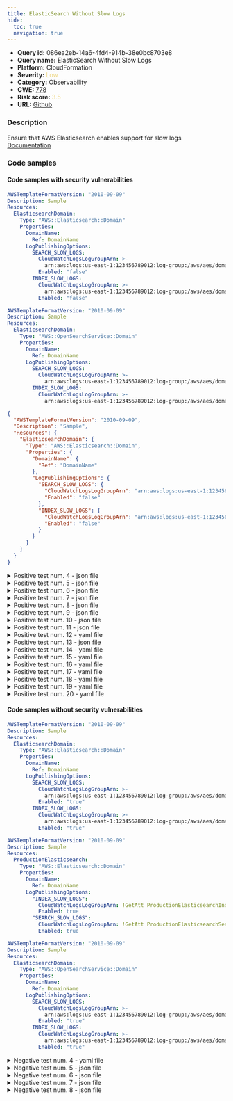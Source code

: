 ```yaml
---
title: ElasticSearch Without Slow Logs
hide:
  toc: true
  navigation: true
---
```


<style>
  .highlight .hll {
    background-color: #ff171742;
  }
  .md-content {
    max-width: 1100px;
    margin: 0 auto;
  }
</style>

-   **Query id:** 086ea2eb-14a6-4fd4-914b-38e0bc8703e8
-   **Query name:** ElasticSearch Without Slow Logs
-   **Platform:** CloudFormation
-   **Severity:** <span style="color:#edd57e">Low</span>
-   **Category:** Observability
-   **CWE:** <a href="https://cwe.mitre.org/data/definitions/778.html" onclick="newWindowOpenerSafe(event, 'https://cwe.mitre.org/data/definitions/778.html')">778</a>
-   **Risk score:** <span style="color:#edd57e">3.5</span>
-   **URL:** [Github](https://github.com/Checkmarx/kics/tree/master/assets/queries/cloudFormation/aws/elasticsearch_without_slow_logs)

### Description
Ensure that AWS Elasticsearch enables support for slow logs<br>
[Documentation](https://docs.aws.amazon.com/AWSCloudFormation/latest/UserGuide/aws-resource-elasticsearch-domain.html#cfn-elasticsearch-domain-logpublishingoptions)

### Code samples
#### Code samples with security vulnerabilities
```yaml title="Positive test num. 1 - yaml file" hl_lines="17 13"
AWSTemplateFormatVersion: "2010-09-09"
Description: Sample
Resources:
  ElasticsearchDomain:
    Type: "AWS::Elasticsearch::Domain"
    Properties:
      DomainName:
        Ref: DomainName
      LogPublishingOptions:
        SEARCH_SLOW_LOGS:
          CloudWatchLogsLogGroupArn: >-
            arn:aws:logs:us-east-1:123456789012:log-group:/aws/aes/domains/es-slow-logs
          Enabled: "false"
        INDEX_SLOW_LOGS:
          CloudWatchLogsLogGroupArn: >-
            arn:aws:logs:us-east-1:123456789012:log-group:/aws/aes/domains/es-index-slow-logs
          Enabled: "false"

```
```yaml title="Positive test num. 2 - yaml file" hl_lines="10 13"
AWSTemplateFormatVersion: "2010-09-09"
Description: Sample
Resources:
  ElasticsearchDomain:
    Type: "AWS::OpenSearchService::Domain"
    Properties:
      DomainName:
        Ref: DomainName
      LogPublishingOptions:
        SEARCH_SLOW_LOGS:
          CloudWatchLogsLogGroupArn: >-
            arn:aws:logs:us-east-1:123456789012:log-group:/aws/aes/domains/es-slow-logs
        INDEX_SLOW_LOGS:
          CloudWatchLogsLogGroupArn: >-
            arn:aws:logs:us-east-1:123456789012:log-group:/aws/aes/domains/es-index-slow-logs

```
```json title="Positive test num. 3 - json file" hl_lines="18 14"
{
  "AWSTemplateFormatVersion": "2010-09-09",
  "Description": "Sample",
  "Resources": {
    "ElasticsearchDomain": {
      "Type": "AWS::Elasticsearch::Domain",
      "Properties": {
        "DomainName": {
          "Ref": "DomainName"
        },
        "LogPublishingOptions": {
          "SEARCH_SLOW_LOGS": {
            "CloudWatchLogsLogGroupArn": "arn:aws:logs:us-east-1:123456789012:log-group:/aws/aes/domains/es-slow-logs",
            "Enabled": "false"
          },
          "INDEX_SLOW_LOGS": {
            "CloudWatchLogsLogGroupArn": "arn:aws:logs:us-east-1:123456789012:log-group:/aws/aes/domains/es-index-slow-logs",
            "Enabled": "false"
          }
        }
      }
    }
  }
}

```
<details><summary>Positive test num. 4 - json file</summary>

```json hl_lines="11"
{
  "AWSTemplateFormatVersion": "2010-09-09",
  "Description": "Sample",
  "Resources": {
    "ElasticsearchDomain": {
      "Type": "AWS::Elasticsearch::Domain",
      "Properties": {
        "DomainName": {
          "Ref": "DomainName"
        },
        "LogPublishingOptions": {
          "ES_APPLICATION_LOGS": {
            "CloudWatchLogsLogGroupArn": "arn:aws:logs:us-east-1:123456789012:log-group:/aws/aes/domains/es-index-slow-logs",
            "Enabled": "true"
          }
        }
      }
    }
  }
}

```
</details>
<details><summary>Positive test num. 5 - json file</summary>

```json hl_lines="7"
{
  "AWSTemplateFormatVersion": "2010-09-09",
  "Description": "Sample",
  "Resources": {
    "ElasticsearchDomain": {
      "Type": "AWS::Elasticsearch::Domain",
      "Properties": {
        "DomainName": {
          "Ref": "DomainName"
        }
      }
    }
  }
}

```
</details>
<details><summary>Positive test num. 6 - json file</summary>

```json hl_lines="18 14"
{
  "AWSTemplateFormatVersion": "2010-09-09",
  "Description": "Sample",
  "Resources": {
    "ElasticsearchDomain": {
      "Type": "AWS::Elasticsearch::Domain",
      "Properties": {
        "DomainName": {
          "Ref": "DomainName"
        },
        "LogPublishingOptions": {
          "SEARCH_SLOW_LOGS": {
            "CloudWatchLogsLogGroupArn": "arn:aws:logs:us-east-1:123456789012:log-group:/aws/aes/domains/es-slow-logs",
            "Enabled": false
          },
          "INDEX_SLOW_LOGS": {
            "CloudWatchLogsLogGroupArn": "arn:aws:logs:us-east-1:123456789012:log-group:/aws/aes/domains/es-index-slow-logs",
            "Enabled": false
          }
        }
      }
    }
  }
}

```
</details>
<details><summary>Positive test num. 7 - json file</summary>

```json hl_lines="12 15"
{
  "AWSTemplateFormatVersion": "2010-09-09",
  "Description": "Sample",
  "Resources": {
    "ElasticsearchDomain": {
      "Type": "AWS::Elasticsearch::Domain",
      "Properties": {
        "DomainName": {
          "Ref": "DomainName"
        },
        "LogPublishingOptions": {
          "SEARCH_SLOW_LOGS": {
            "CloudWatchLogsLogGroupArn": "arn:aws:logs:us-east-1:123456789012:log-group:/aws/aes/domains/es-slow-logs"
          },
          "INDEX_SLOW_LOGS": {
            "CloudWatchLogsLogGroupArn": "arn:aws:logs:us-east-1:123456789012:log-group:/aws/aes/domains/es-index-slow-logs"
          }
        }
      }
    }
  }
}

```
</details>
<details><summary>Positive test num. 8 - json file</summary>

```json hl_lines="18 14"
{
  "AWSTemplateFormatVersion": "2010-09-09",
  "Description": "Sample",
  "Resources": {
    "ElasticsearchDomain": {
      "Type": "AWS::OpenSearchService::Domain",
      "Properties": {
        "DomainName": {
          "Ref": "DomainName"
        },
        "LogPublishingOptions": {
          "SEARCH_SLOW_LOGS": {
            "CloudWatchLogsLogGroupArn": "arn:aws:logs:us-east-1:123456789012:log-group:/aws/aes/domains/es-slow-logs",
            "Enabled": "false"
          },
          "INDEX_SLOW_LOGS": {
            "CloudWatchLogsLogGroupArn": "arn:aws:logs:us-east-1:123456789012:log-group:/aws/aes/domains/es-index-slow-logs",
            "Enabled": "false"
          }
        }
      }
    }
  }
}

```
</details>
<details><summary>Positive test num. 9 - json file</summary>

```json hl_lines="11"
{
  "AWSTemplateFormatVersion": "2010-09-09",
  "Description": "Sample",
  "Resources": {
    "ElasticsearchDomain": {
      "Type": "AWS::OpenSearchService::Domain",
      "Properties": {
        "DomainName": {
          "Ref": "DomainName"
        },
        "LogPublishingOptions": {
          "ES_APPLICATION_LOGS": {
            "CloudWatchLogsLogGroupArn": "arn:aws:logs:us-east-1:123456789012:log-group:/aws/aes/domains/es-index-slow-logs",
            "Enabled": "true"
          }
        }
      }
    }
  }
}

```
</details>
<details><summary>Positive test num. 10 - json file</summary>

```json hl_lines="7"
{
  "AWSTemplateFormatVersion": "2010-09-09",
  "Description": "Sample",
  "Resources": {
    "ElasticsearchDomain": {
      "Type": "AWS::OpenSearchService::Domain",
      "Properties": {
        "DomainName": {
          "Ref": "DomainName"
        }
      }
    }
  }
}

```
</details>
<details><summary>Positive test num. 11 - json file</summary>

```json hl_lines="18 14"
{
  "AWSTemplateFormatVersion": "2010-09-09",
  "Description": "Sample",
  "Resources": {
    "ElasticsearchDomain": {
      "Type": "AWS::OpenSearchService::Domain",
      "Properties": {
        "DomainName": {
          "Ref": "DomainName"
        },
        "LogPublishingOptions": {
          "SEARCH_SLOW_LOGS": {
            "CloudWatchLogsLogGroupArn": "arn:aws:logs:us-east-1:123456789012:log-group:/aws/aes/domains/es-slow-logs",
            "Enabled": false
          },
          "INDEX_SLOW_LOGS": {
            "CloudWatchLogsLogGroupArn": "arn:aws:logs:us-east-1:123456789012:log-group:/aws/aes/domains/es-index-slow-logs",
            "Enabled": false
          }
        }
      }
    }
  }
}

```
</details>
<details><summary>Positive test num. 12 - yaml file</summary>

```yaml hl_lines="9"
AWSTemplateFormatVersion: "2010-09-09"
Description: Sample
Resources:
  ElasticsearchDomain:
    Type: "AWS::Elasticsearch::Domain"
    Properties:
      DomainName:
        Ref: DomainName
      LogPublishingOptions:
        ES_APPLICATION_LOGS:
          CloudWatchLogsLogGroupArn: >-
            arn:aws:logs:us-east-1:123456789012:log-group:/aws/aes/domains/es-index-slow-logs
          Enabled: "true"

```
</details>
<details><summary>Positive test num. 13 - json file</summary>

```json hl_lines="12 15"
{
  "AWSTemplateFormatVersion": "2010-09-09",
  "Description": "Sample",
  "Resources": {
    "ElasticsearchDomain": {
      "Type": "AWS::OpenSearchService::Domain",
      "Properties": {
        "DomainName": {
          "Ref": "DomainName"
        },
        "LogPublishingOptions": {
          "SEARCH_SLOW_LOGS": {
            "CloudWatchLogsLogGroupArn": "arn:aws:logs:us-east-1:123456789012:log-group:/aws/aes/domains/es-slow-logs"
          },
          "INDEX_SLOW_LOGS": {
            "CloudWatchLogsLogGroupArn": "arn:aws:logs:us-east-1:123456789012:log-group:/aws/aes/domains/es-index-slow-logs"
          }
        }
      }
    }
  }
}

```
</details>
<details><summary>Positive test num. 14 - yaml file</summary>

```yaml hl_lines="6"
AWSTemplateFormatVersion: "2010-09-09"
Description: Sample
Resources:
  ElasticsearchDomain:
    Type: "AWS::Elasticsearch::Domain"
    Properties:
      DomainName:
        Ref: DomainName

```
</details>
<details><summary>Positive test num. 15 - yaml file</summary>

```yaml hl_lines="17 13"
AWSTemplateFormatVersion: "2010-09-09"
Description: Sample
Resources:
  ElasticsearchDomain:
    Type: "AWS::Elasticsearch::Domain"
    Properties:
      DomainName:
        Ref: DomainName
      LogPublishingOptions:
        SEARCH_SLOW_LOGS:
          CloudWatchLogsLogGroupArn: >-
            arn:aws:logs:us-east-1:123456789012:log-group:/aws/aes/domains/es-slow-logs
          Enabled: false
        INDEX_SLOW_LOGS:
          CloudWatchLogsLogGroupArn: >-
            arn:aws:logs:us-east-1:123456789012:log-group:/aws/aes/domains/es-index-slow-logs
          Enabled: false

```
</details>
<details><summary>Positive test num. 16 - yaml file</summary>

```yaml hl_lines="10 13"
AWSTemplateFormatVersion: "2010-09-09"
Description: Sample
Resources:
  ElasticsearchDomain:
    Type: "AWS::Elasticsearch::Domain"
    Properties:
      DomainName:
        Ref: DomainName
      LogPublishingOptions:
        SEARCH_SLOW_LOGS:
          CloudWatchLogsLogGroupArn: >-
            arn:aws:logs:us-east-1:123456789012:log-group:/aws/aes/domains/es-slow-logs
        INDEX_SLOW_LOGS:
          CloudWatchLogsLogGroupArn: >-
            arn:aws:logs:us-east-1:123456789012:log-group:/aws/aes/domains/es-index-slow-logs

```
</details>
<details><summary>Positive test num. 17 - yaml file</summary>

```yaml hl_lines="17 13"
AWSTemplateFormatVersion: "2010-09-09"
Description: Sample
Resources:
  ElasticsearchDomain:
    Type: "AWS::OpenSearchService::Domain"
    Properties:
      DomainName:
        Ref: DomainName
      LogPublishingOptions:
        SEARCH_SLOW_LOGS:
          CloudWatchLogsLogGroupArn: >-
            arn:aws:logs:us-east-1:123456789012:log-group:/aws/aes/domains/es-slow-logs
          Enabled: "false"
        INDEX_SLOW_LOGS:
          CloudWatchLogsLogGroupArn: >-
            arn:aws:logs:us-east-1:123456789012:log-group:/aws/aes/domains/es-index-slow-logs
          Enabled: "false"

```
</details>
<details><summary>Positive test num. 18 - yaml file</summary>

```yaml hl_lines="9"
AWSTemplateFormatVersion: "2010-09-09"
Description: Sample
Resources:
  ElasticsearchDomain:
    Type: "AWS::OpenSearchService::Domain"
    Properties:
      DomainName:
        Ref: DomainName
      LogPublishingOptions:
        ES_APPLICATION_LOGS:
          CloudWatchLogsLogGroupArn: >-
            arn:aws:logs:us-east-1:123456789012:log-group:/aws/aes/domains/es-index-slow-logs
          Enabled: "true"

```
</details>
<details><summary>Positive test num. 19 - yaml file</summary>

```yaml hl_lines="6"
AWSTemplateFormatVersion: "2010-09-09"
Description: Sample
Resources:
  ElasticsearchDomain:
    Type: "AWS::OpenSearchService::Domain"
    Properties:
      DomainName:
        Ref: DomainName

```
</details>
<details><summary>Positive test num. 20 - yaml file</summary>

```yaml hl_lines="17 13"
AWSTemplateFormatVersion: "2010-09-09"
Description: Sample
Resources:
  ElasticsearchDomain:
    Type: "AWS::OpenSearchService::Domain"
    Properties:
      DomainName:
        Ref: DomainName
      LogPublishingOptions:
        SEARCH_SLOW_LOGS:
          CloudWatchLogsLogGroupArn: >-
            arn:aws:logs:us-east-1:123456789012:log-group:/aws/aes/domains/es-slow-logs
          Enabled: false
        INDEX_SLOW_LOGS:
          CloudWatchLogsLogGroupArn: >-
            arn:aws:logs:us-east-1:123456789012:log-group:/aws/aes/domains/es-index-slow-logs
          Enabled: false

```
</details>


#### Code samples without security vulnerabilities
```yaml title="Negative test num. 1 - yaml file"
AWSTemplateFormatVersion: "2010-09-09"
Description: Sample
Resources:
  ElasticsearchDomain:
    Type: "AWS::Elasticsearch::Domain"
    Properties:
      DomainName:
        Ref: DomainName
      LogPublishingOptions:
        SEARCH_SLOW_LOGS:
          CloudWatchLogsLogGroupArn: >-
            arn:aws:logs:us-east-1:123456789012:log-group:/aws/aes/domains/es-slow-logs
          Enabled: "true"
        INDEX_SLOW_LOGS:
          CloudWatchLogsLogGroupArn: >-
            arn:aws:logs:us-east-1:123456789012:log-group:/aws/aes/domains/es-index-slow-logs
          Enabled: "true"

```
```yaml title="Negative test num. 2 - yaml file"
AWSTemplateFormatVersion: "2010-09-09"
Description: Sample
Resources:
  ProductionElasticsearch:
    Type: "AWS::Elasticsearch::Domain"
    Properties:
      DomainName:
        Ref: DomainName
      LogPublishingOptions:
        "INDEX_SLOW_LOGS":
          CloudWatchLogsLogGroupArn: !GetAtt ProductionElasticsearchIndexSlowLogs.Arn
          Enabled: true
        "SEARCH_SLOW_LOGS":
          CloudWatchLogsLogGroupArn: !GetAtt ProductionElasticsearchSearchSlowLogs.Arn
          Enabled: true
```
```yaml title="Negative test num. 3 - yaml file"
AWSTemplateFormatVersion: "2010-09-09"
Description: Sample
Resources:
  ElasticsearchDomain:
    Type: "AWS::OpenSearchService::Domain"
    Properties:
      DomainName:
        Ref: DomainName
      LogPublishingOptions:
        SEARCH_SLOW_LOGS:
          CloudWatchLogsLogGroupArn: >-
            arn:aws:logs:us-east-1:123456789012:log-group:/aws/aes/domains/es-slow-logs
          Enabled: "true"
        INDEX_SLOW_LOGS:
          CloudWatchLogsLogGroupArn: >-
            arn:aws:logs:us-east-1:123456789012:log-group:/aws/aes/domains/es-index-slow-logs
          Enabled: "true"

```
<details><summary>Negative test num. 4 - yaml file</summary>

```yaml
AWSTemplateFormatVersion: "2010-09-09"
Description: Sample
Resources:
  ProductionElasticsearch:
    Type: "AWS::OpenSearchService::Domain"
    Properties:
      DomainName:
        Ref: DomainName
      LogPublishingOptions:
        "INDEX_SLOW_LOGS":
          CloudWatchLogsLogGroupArn: !GetAtt ProductionElasticsearchIndexSlowLogs.Arn
          Enabled: true
        "SEARCH_SLOW_LOGS":
          CloudWatchLogsLogGroupArn: !GetAtt ProductionElasticsearchSearchSlowLogs.Arn
          Enabled: true
```
</details>
<details><summary>Negative test num. 5 - json file</summary>

```json
{
  "AWSTemplateFormatVersion": "2010-09-09",
  "Description": "Sample",
  "Resources": {
    "ElasticsearchDomain": {
      "Type": "AWS::Elasticsearch::Domain",
      "Properties": {
        "DomainName": {
          "Ref": "DomainName"
        },
        "LogPublishingOptions": {
          "SEARCH_SLOW_LOGS": {
            "CloudWatchLogsLogGroupArn": "arn:aws:logs:us-east-1:123456789012:log-group:/aws/aes/domains/es-slow-logs",
            "Enabled": "true"
          },
          "INDEX_SLOW_LOGS": {
            "CloudWatchLogsLogGroupArn": "arn:aws:logs:us-east-1:123456789012:log-group:/aws/aes/domains/es-index-slow-logs",
            "Enabled": "true"
          }
        }
      }
    }
  }
}

```
</details>
<details><summary>Negative test num. 6 - json file</summary>

```json
{
  "AWSTemplateFormatVersion": "2010-09-09",
  "Description": "Sample",
  "Resources": {
    "ElasticsearchDomain": {
      "Type": "AWS::Elasticsearch::Domain",
      "Properties": {
        "DomainName": {
          "Ref": "DomainName"
        },
        "LogPublishingOptions": {
          "SEARCH_SLOW_LOGS": {
            "CloudWatchLogsLogGroupArn": "arn:aws:logs:us-east-1:123456789012:log-group:/aws/aes/domains/es-slow-logs",
            "Enabled": true
          },
          "INDEX_SLOW_LOGS": {
            "CloudWatchLogsLogGroupArn": "arn:aws:logs:us-east-1:123456789012:log-group:/aws/aes/domains/es-index-slow-logs",
            "Enabled": true
          }
        }
      }
    }
  }
}

```
</details>
<details><summary>Negative test num. 7 - json file</summary>

```json
{
  "AWSTemplateFormatVersion": "2010-09-09",
  "Description": "Sample",
  "Resources": {
    "ElasticsearchDomain": {
      "Type": "AWS::OpenSearchService::Domain",
      "Properties": {
        "DomainName": {
          "Ref": "DomainName"
        },
        "LogPublishingOptions": {
          "SEARCH_SLOW_LOGS": {
            "CloudWatchLogsLogGroupArn": "arn:aws:logs:us-east-1:123456789012:log-group:/aws/aes/domains/es-slow-logs",
            "Enabled": "true"
          },
          "INDEX_SLOW_LOGS": {
            "CloudWatchLogsLogGroupArn": "arn:aws:logs:us-east-1:123456789012:log-group:/aws/aes/domains/es-index-slow-logs",
            "Enabled": "true"
          }
        }
      }
    }
  }
}

```
</details>
<details><summary>Negative test num. 8 - json file</summary>

```json
{
  "AWSTemplateFormatVersion": "2010-09-09",
  "Description": "Sample",
  "Resources": {
    "ElasticsearchDomain": {
      "Type": "AWS::OpenSearchService::Domain",
      "Properties": {
        "DomainName": {
          "Ref": "DomainName"
        },
        "LogPublishingOptions": {
          "SEARCH_SLOW_LOGS": {
            "CloudWatchLogsLogGroupArn": "arn:aws:logs:us-east-1:123456789012:log-group:/aws/aes/domains/es-slow-logs",
            "Enabled": true
          },
          "INDEX_SLOW_LOGS": {
            "CloudWatchLogsLogGroupArn": "arn:aws:logs:us-east-1:123456789012:log-group:/aws/aes/domains/es-index-slow-logs",
            "Enabled": true
          }
        }
      }
    }
  }
}

```
</details>

